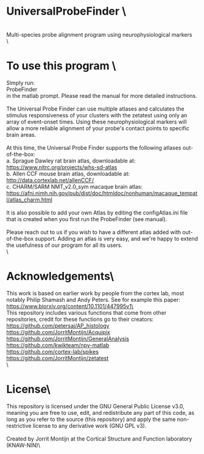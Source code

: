 # UniversalProbeFinder \
 \
Multi-species probe alignment program using neurophysiological markers \
\
# To use this program \
Simply run:\
ProbeFinder\
in the matlab prompt. Please read the manual for more detailed instructions. \
\
The Universal Probe Finder can use multiple atlases and calculates the stimulus responsiveness of your clusters with the zetatest using only an array of event-onset times. Using these neurophysiological markers will allow a more reliable alignment of your probe's contact points to specific brain areas. \
\
At this time, the Universal Probe Finder supports the following atlases out-of-the-box:\
a.	Sprague Dawley rat brain atlas, downloadable at: https://www.nitrc.org/projects/whs-sd-atlas \
b.	Allen CCF mouse brain atlas, downloadable at: http://data.cortexlab.net/allenCCF/ \
c. CHARM/SARM NMT_v2.0_sym macaque brain atlas: https://afni.nimh.nih.gov/pub/dist/doc/htmldoc/nonhuman/macaque_tempatl/atlas_charm.html \
\
It is also possible to add your own Atlas by editing the configAtlas.ini file that is created when you first run the ProbeFinder (see manual).\
\
Please reach out to us if you wish to have a different atlas added with out-of-the-box support. Adding an atlas is very easy, and we're happy to extend the usefulness of our program for all its users.\
\
# Acknowledgements\
This work is based on earlier work by people from the cortex lab, most notably Philip Shamash and Andy Peters. See for example this paper: https://www.biorxiv.org/content/10.1101/447995v1\
\
This repository includes various functions that come from other repositories, credit for these functions go to their creators:\
https://github.com/petersaj/AP_histology \
https://github.com/JorritMontijn/Acquipix \
https://github.com/JorritMontijn/GeneralAnalysis \
https://github.com/kwikteam/npy-matlab \
https://github.com/cortex-lab/spikes \
https://github.com/JorritMontijn/zetatest \
\
# License\
This repository is licensed under the GNU General Public License v3.0, meaning you are free to use, edit, and redistribute any part of this code, as long as you refer to the source (this repository) and apply the same non-restrictive license to any derivative work (GNU GPL v3).\
\
Created by Jorrit Montijn at the Cortical Structure and Function laboratory (KNAW-NIN)\
